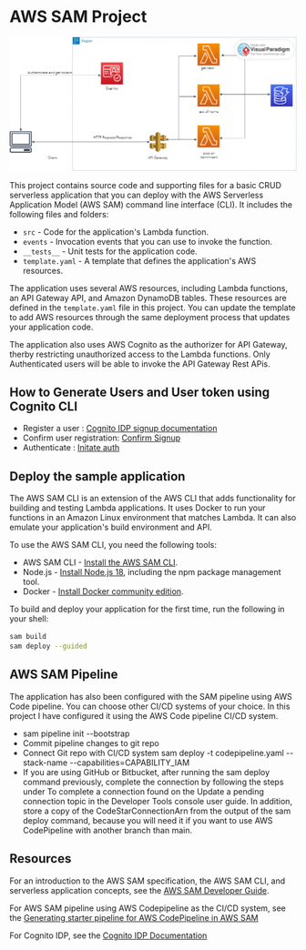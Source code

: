 # AWS SAM Project

![Alt text](assets/images/architecture.png?raw=true "Architecture")

This project contains source code and supporting files for a basic CRUD serverless application that you can deploy with the AWS Serverless Application Model (AWS SAM) command line interface (CLI). It includes the following files and folders:

- `src` - Code for the application's Lambda function.
- `events` - Invocation events that you can use to invoke the function.
- `__tests__` - Unit tests for the application code.
- `template.yaml` - A template that defines the application's AWS resources.

The application uses several AWS resources, including Lambda functions, an API Gateway API, and Amazon DynamoDB tables. These resources are defined in the `template.yaml` file in this project. You can update the template to add AWS resources through the same deployment process that updates your application code.

The application also uses AWS Cognito as the authorizer for API Gateway, therby restricting unauthorized access to the Lambda functions. Only Authenticated users will be able to invoke the API Gateway Rest APis.

## How to Generate Users and User token using Cognito CLI

- Register a user : [Cognito IDP signup documentation](https://docs.aws.amazon.com/cli/latest/reference/cognito-idp/sign-up.html)
- Confirm user registration: [Confirm Signup](https://docs.aws.amazon.com/cli/latest/reference/cognito-idp/admin-confirm-sign-up.html)
- Authenticate : [Initate auth](https://docs.aws.amazon.com/cli/latest/reference/cognito-idp/admin-initiate-auth.html)

## Deploy the sample application

The AWS SAM CLI is an extension of the AWS CLI that adds functionality for building and testing Lambda applications. It uses Docker to run your functions in an Amazon Linux environment that matches Lambda. It can also emulate your application's build environment and API.

To use the AWS SAM CLI, you need the following tools:

- AWS SAM CLI - [Install the AWS SAM CLI](https://docs.aws.amazon.com/serverless-application-model/latest/developerguide/serverless-sam-cli-install.html).
- Node.js - [Install Node.js 18](https://nodejs.org/en/), including the npm package management tool.
- Docker - [Install Docker community edition](https://hub.docker.com/search/?type=edition&offering=community).

To build and deploy your application for the first time, run the following in your shell:

```bash
sam build
sam deploy --guided
```

## AWS SAM Pipeline

The application has also been configured with the SAM pipeline using AWS Code pipeline. You can choose other CI/CD systems of your choice. In this project I have configured it using the AWS Code pipeline CI/CD system.

- sam pipeline init --bootstrap
- Commit pipeline changes to git repo
- Connect Git repo with CI/CD system sam deploy -t codepipeline.yaml --stack-name <pipeline-stack-name> --capabilities=CAPABILITY_IAM
- If you are using GitHub or Bitbucket, after running the sam deploy command previously, complete the connection by following the steps under To complete a connection found on the Update a pending connection topic in the Developer Tools console user guide. In addition, store a copy of the CodeStarConnectionArn from the output of the sam deploy command, because you will need it if you want to use AWS CodePipeline with another branch than main.

## Resources

For an introduction to the AWS SAM specification, the AWS SAM CLI, and serverless application concepts, see the [AWS SAM Developer Guide](https://docs.aws.amazon.com/serverless-application-model/latest/developerguide/what-is-sam.html).

For AWS SAM pipeline using AWS Codepipeline as the CI/CD system, see the [Generating starter pipeline for AWS CodePipeline in AWS SAM](https://docs.aws.amazon.com/serverless-application-model/latest/developerguide/serverless-generating-example-ci-cd-codepipeline.html)

For Cognito IDP, see the [Cognito IDP Documentation](https://docs.aws.amazon.com/cli/latest/reference/cognito-idp/)

